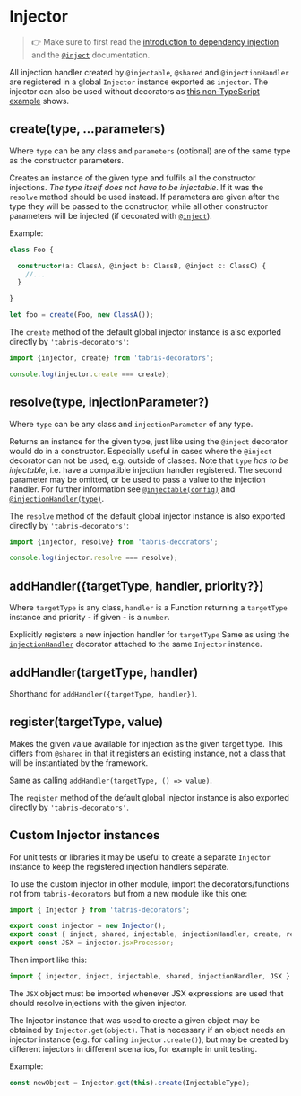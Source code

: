 ---
---
# Injector

> :point_right: Make sure to first read the [introduction to dependency injection](./index.md) and the [`@inject`](./@inject.md) documentation.

All injection handler created by `@injectable`, `@shared` and `@injectionHandler` are registered in a global `Injector` instance exported as `injector`. The injector can also be used without decorators as  [this non-TypeScript example](https://github.com/eclipsesource/tabris-decorators/tree/v3.9.0/examples/injector-js) shows.


## create(type, ...parameters)

Where `type` can be any class and `parameters` (optional) are of the same type as the constructor parameters.

Creates an instance of the given type and fulfils all the constructor injections. *The type itself does not have to be injectable*. If it was the `resolve` method should be used instead. If parameters are given after the type they will be passed to the constructor, while all other constructor parameters will be injected (if decorated with [`@inject`](./@inject.md)).

Example:

```ts
class Foo {

  constructor(a: ClassA, @inject b: ClassB, @inject c: ClassC) {
    //...
  }

}

let foo = create(Foo, new ClassA());
```

The `create` method of the default global injector instance is also exported directly by `'tabris-decorators'`:

```ts
import {injector, create} from 'tabris-decorators';

console.log(injector.create === create);
```

## resolve(type, injectionParameter?)

Where `type` can be any class and `injectionParameter` of any type.

Returns an instance for the given type, just like using the `@inject` decorator would do in a constructor. Especially useful in cases where the `@inject` decorator can not be used, e.g. outside of classes. Note that `type` *has to be injectable*, i.e. have a compatible injection handler registered. The second parameter may be omitted, or be used to pass a value to the injection handler. For further information see [`@injectable(config)`](./@injectable.md) and [`@injectionHandler(type)`](./@injectionHandler.md).

The `resolve` method of the default global injector instance is also exported directly by `'tabris-decorators'`:

```ts
import {injector, resolve} from 'tabris-decorators';

console.log(injector.resolve === resolve);
```

## addHandler({targetType, handler, priority?})

Where `targetType` is any class, `handler` is a Function returning a `targetType` instance and priority - if given - is a `number`.

Explicitly registers a new injection handler for `targetType` Same as using the [`injectionHandler`](./@injectionHandler.md) decorator attached to the same `Injector` instance.

## addHandler(targetType, handler)

Shorthand for `addHandler({targetType, handler})`.

## register(targetType, value)

Makes the given value available for injection as the given target type. This differs from `@shared` in that it registers an existing instance, not a class that will be instantiated by the framework.

Same as calling `addHandler(targetType, () => value)`.

The `register` method of the default global injector instance is also exported directly by `'tabris-decorators'`.

## Custom Injector instances

For unit tests or libraries it may be useful to create a separate `Injector` instance to keep the registered injection handlers separate.

To use the custom injector in other module, import the decorators/functions not from `tabris-decorators` but from a new module like this one:

```ts
import { Injector } from 'tabris-decorators';

export const injector = new Injector();
export const { inject, shared, injectable, injectionHandler, create, resolve} = injector;
export const JSX = injector.jsxProcessor;
```

Then import like this:
```ts
import { injector, inject, injectable, shared, injectionHandler, JSX } from './customInjector';
```

The `JSX` object must be imported whenever JSX expressions are used that should resolve injections with the given injector.

The Injector instance that was used to create a given object may be obtained by `Injector.get(object)`. That is necessary if an object needs an injector instance (e.g. for calling `injector.create()`), but may be created by different injectors in different scenarios, for example in unit testing.

Example:

```js
const newObject = Injector.get(this).create(InjectableType);
```
